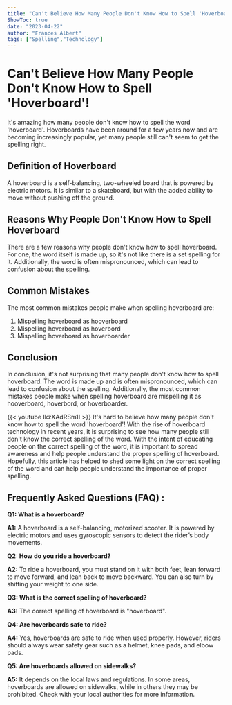 ```yaml
---
title: "Can't Believe How Many People Don't Know How to Spell 'Hoverboard'!"
ShowToc: true 
date: "2023-04-22"
author: "Frances Albert" 
tags: ["Spelling","Technology"]
---
```

# Can't Believe How Many People Don't Know How to Spell 'Hoverboard'!

It's amazing how many people don't know how to spell the word 'hoverboard'. Hoverboards have been around for a few years now and are becoming increasingly popular, yet many people still can't seem to get the spelling right.

## Definition of Hoverboard

A hoverboard is a self-balancing, two-wheeled board that is powered by electric motors. It is similar to a skateboard, but with the added ability to move without pushing off the ground.

## Reasons Why People Don't Know How to Spell Hoverboard

There are a few reasons why people don't know how to spell hoverboard. For one, the word itself is made up, so it's not like there is a set spelling for it. Additionally, the word is often mispronounced, which can lead to confusion about the spelling.

## Common Mistakes

The most common mistakes people make when spelling hoverboard are:

1. Mispelling hoverboard as hooverboard
2. Mispelling hoverboard as hoverbord
3. Mispelling hoverboard as hoverboarder

## Conclusion

In conclusion, it's not surprising that many people don't know how to spell hoverboard. The word is made up and is often mispronounced, which can lead to confusion about the spelling. Additionally, the most common mistakes people make when spelling hoverboard are mispelling it as hooverboard, hoverbord, or hoverboarder.

{{< youtube IkzXAdRSm1I >}} 
It's hard to believe how many people don't know how to spell the word 'hoverboard'! With the rise of hoverboard technology in recent years, it is surprising to see how many people still don't know the correct spelling of the word. With the intent of educating people on the correct spelling of the word, it is important to spread awareness and help people understand the proper spelling of hoverboard. Hopefully, this article has helped to shed some light on the correct spelling of the word and can help people understand the importance of proper spelling.

## Frequently Asked Questions (FAQ) :
**Q1: What is a hoverboard?**

**A1:** A hoverboard is a self-balancing, motorized scooter. It is powered by electric motors and uses gyroscopic sensors to detect the rider’s body movements.

**Q2: How do you ride a hoverboard?**

**A2:** To ride a hoverboard, you must stand on it with both feet, lean forward to move forward, and lean back to move backward. You can also turn by shifting your weight to one side.

**Q3: What is the correct spelling of hoverboard?**

**A3:** The correct spelling of hoverboard is "hoverboard".

**Q4: Are hoverboards safe to ride?**

**A4:** Yes, hoverboards are safe to ride when used properly. However, riders should always wear safety gear such as a helmet, knee pads, and elbow pads.

**Q5: Are hoverboards allowed on sidewalks?**

**A5:** It depends on the local laws and regulations. In some areas, hoverboards are allowed on sidewalks, while in others they may be prohibited. Check with your local authorities for more information.





